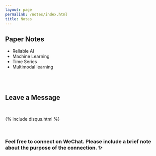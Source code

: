 ```yaml
---
layout: page
permalink: /notes/index.html
title: Notes
---
```


## Paper Notes

- Reliable AI
- Machine Learning
- Time Series
- Multimodal learning

<br>

<br>

## Leave a Message

<br>

{% include disqus.html %} 

<br>

### Feel free to connect on WeChat. Please include a brief note about the purpose of the connection. ✨

<!-- <center>
<img src="/images/wechat.PNG">
</center> -->